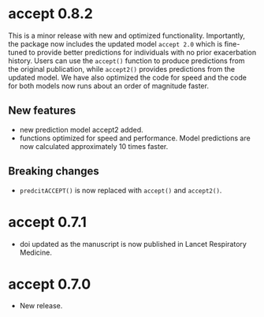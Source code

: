 # accept 0.8.2
This is a minor release with new and optimized functionality. Importantly, the package now includes the updated model `accept 2.0` which is fine-tuned to provide better predictions for individuals with no prior exacerbation history. Users can use the `accept()` function to produce predictions from the original publication, while `accept2()` provides predictions from the updated model.  We have also optimized the code for speed and the code for both models now runs about an order of magnitude faster.

## New features
* new prediction model accept2 added. 
* functions optimized for speed and performance. Model predictions are now calculated approximately 10 times faster.


## Breaking changes
* `predcitACCEPT()` is now replaced with `accept()` and `accept2()`.

# accept 0.7.1
* doi updated as the manuscript is now published in Lancet Respiratory Medicine.

# accept 0.7.0
* New release.
